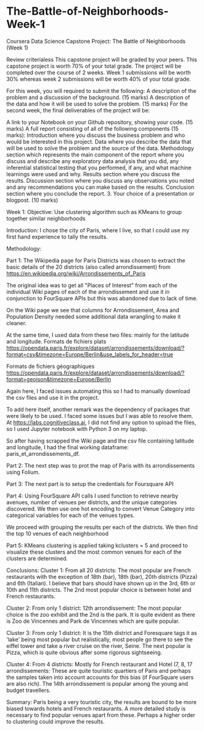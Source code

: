 # The-Battle-of-Neighborhoods-Week-1
Coursera Data Science Capstone Project: The Battle of Neighborhoods (Week 1)

Review criterialess 
This capstone project will be graded by your peers. This capstone project is worth 70% of your total grade.
The project will be completed over the course of 2 weeks.
Week 1 submissions will be worth 30% whereas week 2 submissions will be worth 40% of your total grade.

For this week, you will required to submit the following:
A description of the problem and a discussion of the background. (15 marks)
A description of the data and how it will be used to solve the problem. (15 marks)
For the second week, the final deliverables of the project will be:

A link to your Notebook on your Github repository, showing your code. (15 marks)
A full report consisting of all of the following components (15 marks):
Introduction where you discuss the business problem and who would be interested in this project.
Data where you describe the data that will be used to solve the problem and the source of the data.
Methodology section which represents the main component of the report where you discuss and describe any exploratory data analysis that you did, any inferential statistical testing that you performed, if any, and what machine learnings were used and why.
Results section where you discuss the results.
Discussion section where you discuss any observations you noted and any recommendations you can make based on the results.
Conclusion section where you conclude the report.
3. Your choice of a presentation or blogpost. (10 marks)

Week 1:
Objective:
Use clustering algorithm such as KMeans to group together similar neighborhoods

Introduction:
I chose the city of Paris, where I live, so that I could use my first hand experience to tally the results.

Methodology:

Part 1:
The Wikipedia page for Paris Districts was chosen to extract the basic details of the 20 districts (also called arrondissement) from 
https://en.wikipedia.org/wiki/Arrondissements_of_Paris

The original idea was to get all "Places of Interest" from each of the individual Wiki pages of each of the arrondissement and use it in conjunction to FourSquare APIs but this was abandoned due to lack of time.

On the Wiki page we see that columns for Arrondissement, Area and Population Density needed some additional data wrangling to make it cleaner.

At the same time, I used data from these two files: mainly for the latitude and longitude.
Formats de fichiers plats
https://opendata.paris.fr/explore/dataset/arrondissements/download/?format=csv&timezone=Europe/Berlin&use_labels_for_header=true

Formats de fichiers géographiques
https://opendata.paris.fr/explore/dataset/arrondissements/download/?format=geojson&timezone=Europe/Berlin

Again here, I faced issues automating this so I had to manually download the csv files and use it in the project.

To add here itself, another remark was the dependency of packages that were likely to be used. I faced some issues but I was able to resolve them.
At https://labs.cognitiveclass.ai, I did not find any option to upload the files, so I used Jupyter notebook with Python 3 on my laptop.

So after having scrapped the Wiki page and the csv file containing latitude and longitude, I had the final working dataframe: paris_et_arrondissements_df.

Part 2:
The next step was to prot the map of Paris with its arrondissements using Folium.

Part 3:
The next part is to setup the credentials for Foursquare API

Part 4: Using FourSquare API calls
I used function to retrieve nearby avenues, number of venues per districts, and the unique categories discovered.
We then use one hot encoding to convert Venue Category into categorical variables for each of the venues types.

We proceed with grouping the results per each of the districts.
We then find the top 10 venues of each neighborhood

Part 5:
KMeans clustering is applied taking kclusters = 5 and proceed to visualize these clusters and the most common venues for each of the clusters are determined.

Conclusions:
Cluster 1: From all 20 districts: The most popular are French restaurants with the exception of 18th (bar), 18th (bar), 20th districts (Pizza) and 6th (Italian). I believe that bars should have shown up in the 3rd, 6th or 10th and 11th districts.
The 2nd most popular choice is between hotel and French restaurants.

Cluster 2: From only 1 district: 12th arrondissement: The most popular choice is the zoo exhibit and the 2nd is the park. It is quite evident as there is Zoo de Vincennes and Park de Vincennes which are quite popular.

Cluster 3: From only 1 district: It is the 15th district and Foresquare tags it as 'lake' being most popular but realistically, most people go there to see the eiffel tower and take a river cruise on the river, Seine. The next popular is Pizza, which is quite obvious after some rigorous sightseeing.

Cluster 4: From 4 districts: Mostly for French restaurant and Hotel (7, 8, 17 arrondissements: These are quite touristic quartiers of Paris and perhaps the samples taken into account accounts for this bias (if FourSquare users are also rich). The 14th arrondissement is popular among the young and budget travellers.

Summary:
Paris being a very touristic city, the results are bound to be more biased towards hotels and French restaurants.
A more detailed study is necessary to find popular venues apart from these.
Perhaps a higher order to clustering could improve the results.
